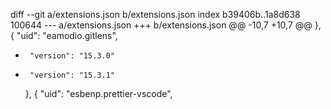 diff --git a/extensions.json b/extensions.json
index b39406b..1a8d638 100644
--- a/extensions.json
+++ b/extensions.json
@@ -10,7 +10,7 @@
     },
     {
       "uid": "eamodio.gitlens",
-      "version": "15.3.0"
+      "version": "15.3.1"
     },
     {
       "uid": "esbenp.prettier-vscode",
